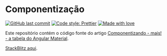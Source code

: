 # Componentização

[![GitHub last commit](https://img.shields.io/github/last-commit/ortegavan/componentizacao?style=flat-square)](https://github.com/ortegavan/componentizacao/commits/) [![Code style: Prettier](https://img.shields.io/badge/code_style-prettier-ff69b4.svg?style=flat-square)](https://github.com/prettier) [![Made with love](https://img.shields.io/badge/made%20with%20%E2%99%A5%20by-ortegavan-ff69b4.svg?style=flat-square)](https://github.com/ortegavan)

Este repositório contém o código fonte do artigo [Componentizando - mais! - a tabela do Angular Material](https://medium.com/@ortegavan/componentizando-mais-a-tabela-do-angular-material-a5c881b8e47c).

[StackBlitz aqui](https://stackblitz.com/~/github.com/ortegavan/componentizacao).
